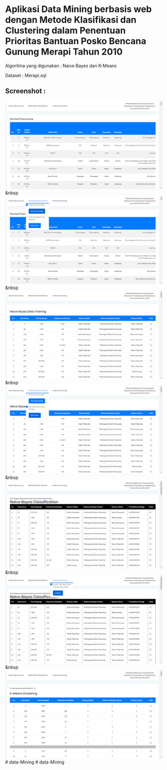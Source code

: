 # Aplikasi Data Mining berbasis web dengan Metode Klasifikasi dan Clustering dalam Penentuan Prioritas Bantuan Posko Bencana Gunung Merapi Tahun 2010

Algoritma yang digunakan : Naive Bayes dan K-Means

Dataset : Merapi.sql

## Screenshot : 
<img src="https://github.com/16110274/datmin/blob/master/screenshot/1.png">&nbsp <br>
<img src="https://github.com/16110274/datmin/blob/master/screenshot/2.png">&nbsp <br>
<img src="https://github.com/16110274/datmin/blob/master/screenshot/3.png">&nbsp <br>
<img src="https://github.com/16110274/datmin/blob/master/screenshot/4.png">&nbsp <br>
<img src="https://github.com/16110274/datmin/blob/master/screenshot/5.png">&nbsp <br>
<img src="https://github.com/16110274/datmin/blob/master/screenshot/6.png">&nbsp <br>
<img src="https://github.com/16110274/datmin/blob/master/screenshot/7.png">
#   d a t a - M i n i n g 
 
 #   d a t a - M i n i n g 
 
 